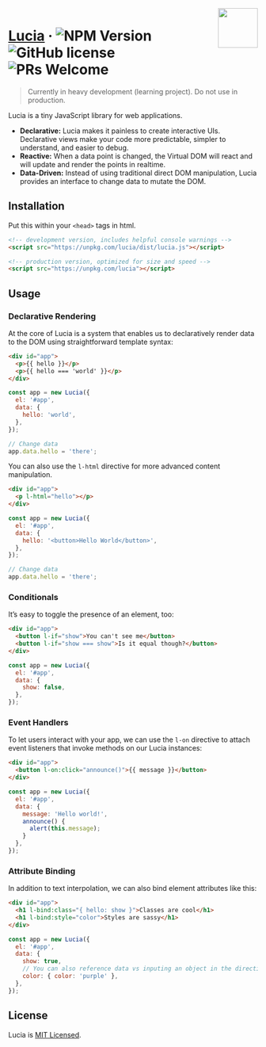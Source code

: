 <img src="https://github.com/luciadotjs/lucia/raw/master/.github/img/logo.svg" width="80px" align="right" />

# [Lucia](https://lucia.js.org) &middot; ![NPM Version](https://img.shields.io/npm/v/lucia?color=%23C454FF&style=flat-square) ![GitHub license](https://img.shields.io/badge/license-MIT-blue.svg?color=%23E676AA&style=flat-square) ![PRs Welcome](https://img.shields.io/badge/PRs-welcome-brightgreen.svg?color=%23FA8A7C&style=flat-square)

> Currently in heavy development (learning project). Do not use in production.

Lucia is a tiny JavaScript library for web applications.

- **Declarative:** Lucia makes it painless to create interactive UIs. Declarative views make your code more predictable, simpler to understand, and easier to debug.
- **Reactive:** When a data point is changed, the Virtual DOM will react and will update and render the points in realtime.
- **Data-Driven:** Instead of using traditional direct DOM manipulation, Lucia provides an interface to change data to mutate the DOM. 

## Installation

Put this within your `<head>` tags in html.

```html
<!-- development version, includes helpful console warnings -->
<script src="https://unpkg.com/lucia/dist/lucia.js"></script>
```

```html
<!-- production version, optimized for size and speed -->
<script src="https://unpkg.com/lucia"></script>
```

## Usage

### Declarative Rendering

At the core of Lucia is a system that enables us to declaratively render data to the DOM using straightforward template syntax:

```html
<div id="app">
  <p>{{ hello }}</p>
  <p>{{ hello === 'world' }}</p>
</div>
```

```js
const app = new Lucia({
  el: '#app',
  data: {
    hello: 'world',
  },
});

// Change data
app.data.hello = 'there';
```

You can also use the `l-html` directive for more advanced content manipulation.

```html
<div id="app">
  <p l-html="hello"></p>
</div>
```

```js
const app = new Lucia({
  el: '#app',
  data: {
    hello: '<button>Hello World</button>',
  },
});

// Change data
app.data.hello = 'there';
```

### Conditionals

It’s easy to toggle the presence of an element, too:

```html
<div id="app">
  <button l-if="show">You can't see me</button>
  <button l-if="show === show">Is it equal though?</button>
</div>
```

```js
const app = new Lucia({
  el: '#app',
  data: {
    show: false,
  },
});
```

### Event Handlers

To let users interact with your app, we can use the `l-on` directive to attach event listeners that invoke methods on our Lucia instances:

```html
<div id="app">
  <button l-on:click="announce()">{{ message }}</button>
</div>
```

```js
const app = new Lucia({
  el: '#app',
  data: {
    message: 'Hello world!',
    announce() {
      alert(this.message);
    }
  },
});
```

### Attribute Binding

In addition to text interpolation, we can also bind element attributes like this:

```html
<div id="app">
  <h1 l-bind:class="{ hello: show }">Classes are cool</h1>
  <h1 l-bind:style="color">Styles are sassy</h1>
</div>
```

```js
const app = new Lucia({
  el: '#app',
  data: {
    show: true,
    // You can also reference data vs inputing an object in the directive itself
    color: { color: 'purple' }, 
  },
});
```

## License

Lucia is [MIT Licensed](LICENSE.md).